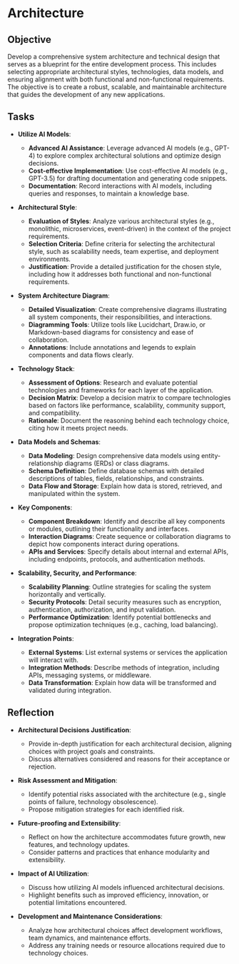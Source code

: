 # Architecture

## Objective
Develop a comprehensive system architecture and technical design that serves as a blueprint for the entire development process. This includes selecting appropriate architectural styles, technologies, data models, and ensuring alignment with both functional and non-functional requirements. The objective is to create a robust, scalable, and maintainable architecture that guides the development of any new applications.

## Tasks
- **Utilize AI Models**:
  - **Advanced AI Assistance**: Leverage advanced AI models (e.g., GPT-4) to explore complex architectural solutions and optimize design decisions.
  - **Cost-effective Implementation**: Use cost-effective AI models (e.g., GPT-3.5) for drafting documentation and generating code snippets.
  - **Documentation**: Record interactions with AI models, including queries and responses, to maintain a knowledge base.

- **Architectural Style**:
  - **Evaluation of Styles**: Analyze various architectural styles (e.g., monolithic, microservices, event-driven) in the context of the project requirements.
  - **Selection Criteria**: Define criteria for selecting the architectural style, such as scalability needs, team expertise, and deployment environments.
  - **Justification**: Provide a detailed justification for the chosen style, including how it addresses both functional and non-functional requirements.

- **System Architecture Diagram**:
  - **Detailed Visualization**: Create comprehensive diagrams illustrating all system components, their responsibilities, and interactions.
  - **Diagramming Tools**: Utilize tools like Lucidchart, Draw.io, or Markdown-based diagrams for consistency and ease of collaboration.
  - **Annotations**: Include annotations and legends to explain components and data flows clearly.

- **Technology Stack**:
  - **Assessment of Options**: Research and evaluate potential technologies and frameworks for each layer of the application.
  - **Decision Matrix**: Develop a decision matrix to compare technologies based on factors like performance, scalability, community support, and compatibility.
  - **Rationale**: Document the reasoning behind each technology choice, citing how it meets project needs.

- **Data Models and Schemas**:
  - **Data Modeling**: Design comprehensive data models using entity-relationship diagrams (ERDs) or class diagrams.
  - **Schema Definition**: Define database schemas with detailed descriptions of tables, fields, relationships, and constraints.
  - **Data Flow and Storage**: Explain how data is stored, retrieved, and manipulated within the system.

- **Key Components**:
  - **Component Breakdown**: Identify and describe all key components or modules, outlining their functionality and interfaces.
  - **Interaction Diagrams**: Create sequence or collaboration diagrams to depict how components interact during operations.
  - **APIs and Services**: Specify details about internal and external APIs, including endpoints, protocols, and authentication methods.

- **Scalability, Security, and Performance**:
  - **Scalability Planning**: Outline strategies for scaling the system horizontally and vertically.
  - **Security Protocols**: Detail security measures such as encryption, authentication, authorization, and input validation.
  - **Performance Optimization**: Identify potential bottlenecks and propose optimization techniques (e.g., caching, load balancing).

- **Integration Points**:
  - **External Systems**: List external systems or services the application will interact with.
  - **Integration Methods**: Describe methods of integration, including APIs, messaging systems, or middleware.
  - **Data Transformation**: Explain how data will be transformed and validated during integration.

## Reflection
- **Architectural Decisions Justification**:
  - Provide in-depth justification for each architectural decision, aligning choices with project goals and constraints.
  - Discuss alternatives considered and reasons for their acceptance or rejection.

- **Risk Assessment and Mitigation**:
  - Identify potential risks associated with the architecture (e.g., single points of failure, technology obsolescence).
  - Propose mitigation strategies for each identified risk.

- **Future-proofing and Extensibility**:
  - Reflect on how the architecture accommodates future growth, new features, and technology updates.
  - Consider patterns and practices that enhance modularity and extensibility.

- **Impact of AI Utilization**:
  - Discuss how utilizing AI models influenced architectural decisions.
  - Highlight benefits such as improved efficiency, innovation, or potential limitations encountered.

- **Development and Maintenance Considerations**:
  - Analyze how architectural choices affect development workflows, team dynamics, and maintenance efforts.
  - Address any training needs or resource allocations required due to technology choices.
